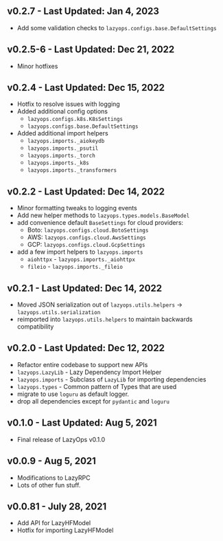 ## v0.2.7 - Last Updated: Jan 4, 2023
- Add some validation checks to `lazyops.configs.base.DefaultSettings`

## v0.2.5-6 - Last Updated: Dec 21, 2022
- Minor hotfixes

## v0.2.4 - Last Updated: Dec 15, 2022
- Hotfix to resolve issues with logging
- Added additional config options
  - `lazyops.configs.k8s.K8sSettings`
  - `lazyops.configs.base.DefaultSettings`
- Added additional import helpers
  - `lazyops.imports._aiokeydb`
  - `lazyops.imports._psutil`
  - `lazyops.imports._torch`
  - `lazyops.imports._k8s`
  - `lazyops.imports._transformers`


## v0.2.2 - Last Updated: Dec 14, 2022
- Minor formatting tweaks to logging events
- Add new helper methods to `lazyops.types.models.BaseModel`
- add convenience default `BaseSettings` for cloud providers:
    - Boto: `lazyops.configs.cloud.BotoSettings`
    - AWS: `lazyops.configs.cloud.AwsSettings`
    - GCP: `lazyops.configs.cloud.GcpSettings`
- add a few import helpers to `lazyops.imports`
    - `aiohttpx` - `lazyops.imports._aiohttpx` 
    - `fileio` - `lazyops.imports._fileio`


## v0.2.1 - Last Updated: Dec 14, 2022
- Moved JSON serialization out of `lazyops.utils.helpers` -> `lazyops.utils.serialization`
 - reimported into `lazyops.utils.helpers` to maintain backwards compatibility


## v0.2.0 - Last Updated: Dec 12, 2022
- Refactor entire codebase to support new APIs
- `lazyops.LazyLib` - Lazy Dependency Import Helper
- `lazyops.imports` - Subclass of `LazyLib` for importing dependencies
- `lazyops.types` - Common pattern of Types that are used
- migrate to use `loguru` as default logger.
- drop all dependencies except for `pydantic` and `loguru`


## v0.1.0 - Last Updated: Aug 5, 2021
- Final release of LazyOps v0.1.0


## v0.0.9 - Aug 5, 2021
- Modifications to LazyRPC
- Lots of other fun stuff.

## v0.0.81 - July 28, 2021

- Add API for LazyHFModel
- Hotfix for importing LazyHFModel
